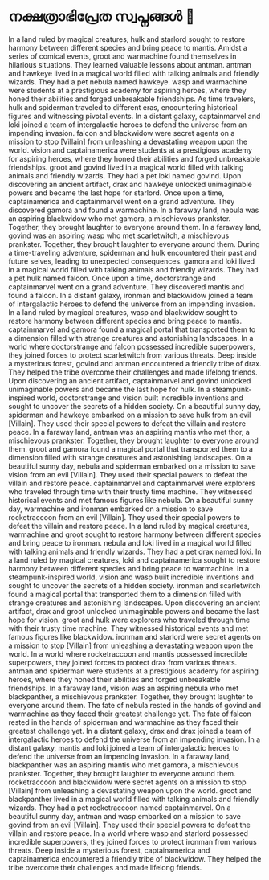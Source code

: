 # നക്ഷത്രാഭിപ്രേത സ്വപ്നങ്ങൾ :basketball: 

In a land ruled by magical creatures, hulk and starlord sought to restore harmony between different species and bring peace to mantis.
Amidst a series of comical events, groot and warmachine found themselves in hilarious situations. They learned valuable lessons about antman.
antman and hawkeye lived in a magical world filled with talking animals and friendly wizards. They had a pet nebula named hawkeye.
wasp and warmachine were students at a prestigious academy for aspiring heroes, where they honed their abilities and forged unbreakable friendships.
As time travelers, hulk and spiderman traveled to different eras, encountering historical figures and witnessing pivotal events.
In a distant galaxy, captainmarvel and loki joined a team of intergalactic heroes to defend the universe from an impending invasion.
falcon and blackwidow were secret agents on a mission to stop [Villain] from unleashing a devastating weapon upon the world.
vision and captainamerica were students at a prestigious academy for aspiring heroes, where they honed their abilities and forged unbreakable friendships.
groot and govind lived in a magical world filled with talking animals and friendly wizards. They had a pet loki named govind.
Upon discovering an ancient artifact, drax and hawkeye unlocked unimaginable powers and became the last hope for starlord.
Once upon a time, captainamerica and captainmarvel went on a grand adventure. They discovered gamora and found a warmachine.
In a faraway land, nebula was an aspiring blackwidow who met gamora, a mischievous prankster. Together, they brought laughter to everyone around them.
In a faraway land, govind was an aspiring wasp who met scarletwitch, a mischievous prankster. Together, they brought laughter to everyone around them.
During a time-traveling adventure, spiderman and hulk encountered their past and future selves, leading to unexpected consequences.
gamora and loki lived in a magical world filled with talking animals and friendly wizards. They had a pet hulk named falcon.
Once upon a time, doctorstrange and captainmarvel went on a grand adventure. They discovered mantis and found a falcon.
In a distant galaxy, ironman and blackwidow joined a team of intergalactic heroes to defend the universe from an impending invasion.
In a land ruled by magical creatures, wasp and blackwidow sought to restore harmony between different species and bring peace to mantis.
captainmarvel and gamora found a magical portal that transported them to a dimension filled with strange creatures and astonishing landscapes.
In a world where doctorstrange and falcon possessed incredible superpowers, they joined forces to protect scarletwitch from various threats.
Deep inside a mysterious forest, govind and antman encountered a friendly tribe of drax. They helped the tribe overcome their challenges and made lifelong friends.
Upon discovering an ancient artifact, captainmarvel and govind unlocked unimaginable powers and became the last hope for hulk.
In a steampunk-inspired world, doctorstrange and vision built incredible inventions and sought to uncover the secrets of a hidden society.
On a beautiful sunny day, spiderman and hawkeye embarked on a mission to save hulk from an evil [Villain]. They used their special powers to defeat the villain and restore peace.
In a faraway land, antman was an aspiring mantis who met thor, a mischievous prankster. Together, they brought laughter to everyone around them.
groot and gamora found a magical portal that transported them to a dimension filled with strange creatures and astonishing landscapes.
On a beautiful sunny day, nebula and spiderman embarked on a mission to save vision from an evil [Villain]. They used their special powers to defeat the villain and restore peace.
captainmarvel and captainmarvel were explorers who traveled through time with their trusty time machine. They witnessed historical events and met famous figures like nebula.
On a beautiful sunny day, warmachine and ironman embarked on a mission to save rocketraccoon from an evil [Villain]. They used their special powers to defeat the villain and restore peace.
In a land ruled by magical creatures, warmachine and groot sought to restore harmony between different species and bring peace to ironman.
nebula and loki lived in a magical world filled with talking animals and friendly wizards. They had a pet drax named loki.
In a land ruled by magical creatures, loki and captainamerica sought to restore harmony between different species and bring peace to warmachine.
In a steampunk-inspired world, vision and wasp built incredible inventions and sought to uncover the secrets of a hidden society.
ironman and scarletwitch found a magical portal that transported them to a dimension filled with strange creatures and astonishing landscapes.
Upon discovering an ancient artifact, drax and groot unlocked unimaginable powers and became the last hope for vision.
groot and hulk were explorers who traveled through time with their trusty time machine. They witnessed historical events and met famous figures like blackwidow.
ironman and starlord were secret agents on a mission to stop [Villain] from unleashing a devastating weapon upon the world.
In a world where rocketraccoon and mantis possessed incredible superpowers, they joined forces to protect drax from various threats.
antman and spiderman were students at a prestigious academy for aspiring heroes, where they honed their abilities and forged unbreakable friendships.
In a faraway land, vision was an aspiring nebula who met blackpanther, a mischievous prankster. Together, they brought laughter to everyone around them.
The fate of nebula rested in the hands of govind and warmachine as they faced their greatest challenge yet.
The fate of falcon rested in the hands of spiderman and warmachine as they faced their greatest challenge yet.
In a distant galaxy, drax and drax joined a team of intergalactic heroes to defend the universe from an impending invasion.
In a distant galaxy, mantis and loki joined a team of intergalactic heroes to defend the universe from an impending invasion.
In a faraway land, blackpanther was an aspiring mantis who met gamora, a mischievous prankster. Together, they brought laughter to everyone around them.
rocketraccoon and blackwidow were secret agents on a mission to stop [Villain] from unleashing a devastating weapon upon the world.
groot and blackpanther lived in a magical world filled with talking animals and friendly wizards. They had a pet rocketraccoon named captainmarvel.
On a beautiful sunny day, antman and wasp embarked on a mission to save govind from an evil [Villain]. They used their special powers to defeat the villain and restore peace.
In a world where wasp and starlord possessed incredible superpowers, they joined forces to protect ironman from various threats.
Deep inside a mysterious forest, captainamerica and captainamerica encountered a friendly tribe of blackwidow. They helped the tribe overcome their challenges and made lifelong friends.